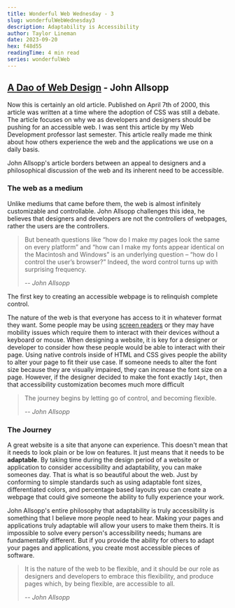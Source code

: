 ```yaml
---
title: Wonderful Web Wednesday - 3
slug: wonderfulWebWednesday3
description: Adaptability is Accessibility
author: Taylor Lineman
date: 2023-09-20
hex: f48d55
readingTime: 4 min read
series: wonderfulWeb
---
```

## [A Dao of Web Design](https://alistapart.com/article/dao/#section8) - John Allsopp
Now this is certainly an old article. Published on April 7th of 2000, this article was written at a time where the adoption of CSS was still a debate. The article focuses on why we as developers and designers should be pushing for an accessible web. I was sent this article by my Web Development professor last semester. This article really made me think about how others experience the web and the applications we use on a daily basis.  

John Allsopp's article borders between an appeal to designers and a philosophical discussion of the web and its inherent need to be accessible.

### The web as a medium
Unlike mediums that came before them, the web is almost infinitely customizable and controllable. John Allsopp challenges this idea, he believes that designers and developers are not the controllers of webpages, rather the users are the controllers. 

> But beneath questions like “how do I make my pages look the same on every platform” and “how can I make my fonts appear identical on the Macintosh and Windows” is an underlying question – “how do I control the user’s browser?” Indeed, the word control turns up with surprising frequency.
>
> -- <cite>John Allsopp</cite>

The first key to creating an accessible webpage is to relinquish complete control.

The nature of the web is that everyone has access to it in whatever format they want. Some people may be using [screen readers](https://en.wikipedia.org/wiki/Screen_reader) or they may have mobility issues which require them to interact with their devices without a keyboard or mouse. When designing a website, it is key for a designer or developer to consider how these people would be able to interact with their page. Using native controls inside of HTML and CSS gives people the ability to alter your page to fit their use case. If someone needs to alter the font size because they are visually impaired, they can increase the font size on a page. However, if the designer decided to make the font exactly `14pt`, then that accessibility customization becomes much more difficult

> The journey begins by letting go of control, and becoming flexible.
>
> -- <cite>John Allsopp</cite>
### The Journey
A great website is a site that anyone can experience. This doesn't mean that it needs to look plain or be low on features. It just means that it needs to be **adaptable**. By taking time during the design period of a website or application to consider accessibility and adaptability, you can make someones day. That is what is so beautiful about the web. Just by conforming to simple standards such as using adaptable font sizes, differentiated colors, and percentage based layouts you can create a webpage that could give someone the ability to fully experience your work.

John Allsopp's entire philosophy that adaptability is truly accessibility is something that I believe more people need to hear. Making your pages and applications truly adaptable will allow your users to make them theirs. It is impossible to solve every person's accessibility needs; humans are fundamentally different. But if you provide the ability for others to adapt your pages and applications, you create most accessible pieces of software.

> It is the nature of the web to be flexible, and it should be our role as designers and developers to embrace this flexibility, and produce pages which, by being flexible, are accessible to all.
>
> -- <cite>John Allsopp</cite>